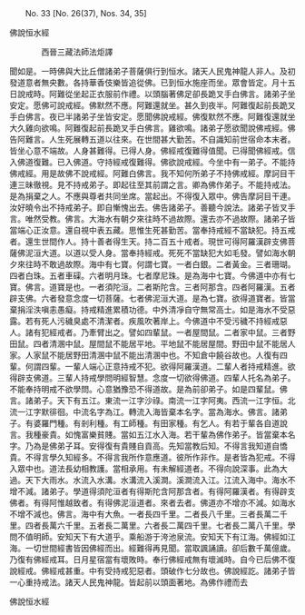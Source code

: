 ﻿　　No. 33 [No. 26(37), Nos. 34, 35]

佛說恒水經

　　　　西晉三藏法師法炬譯


聞如是。一時佛與大比丘僧諸弟子菩薩俱行到恒水。諸天人民鬼神龍人非人。及初發道意者無央數。各持華香伎樂皆追從佛。已到恒水施座而坐。眾會皆定。月十五日說戒時。阿難從坐起正衣服前作禮。以頭腦著佛足卻長跪叉手白佛言。諸弟子坐安定。愿佛可說戒經。佛默然不應。阿難還就坐。甚久到夜半。阿難復起前長跪叉手白佛言。夜已半諸弟子坐皆安定。愿聞佛說戒經。佛復默然不應。阿難復還就坐大久雞向欲鳴。阿難復起前長跪叉手白佛言。雞欲鳴。諸弟子愿欲聞說佛戒經。佛告阿難言。人生死展轉五道以往來。在世間甚大勤苦。不自識知前世宿命本末者。皆坐心意不端故。人身甚難得。已得人身。佛經戒復難得值聞。已得聞佛經戒。信入佛道復難。已入佛道。守持經戒復難得。佛欲說戒經。今坐中有一弟子。不能持佛戒經。用是故佛不說戒經。阿難白佛言。我不知何所弟子不持佛戒經。摩訶目干連三昧徹視。見不持戒弟子。即起往至其前謂之言。卿為佛作弟子。不能持戒法。是為捐棄之人。不應與尊者共同坐席。當起出。不得復入眾中。佛告摩訶目干連。汝好曉令出不持戒弟子。即自慚愧出去。佛告諸弟子。善聽今說法。諸弟子皆叉手言。唯然受教。佛言。大海水有朝夕來往時不過故際。還去亦不過故際。諸弟子皆當端心正汝意。還自視中表五藏。思惟生死甚勤苦。當奉持戒經不當缺犯。持五戒者。還生世間作人。持十善者得生天。持二百五十戒者。現世可得阿羅漢辟支佛菩薩佛泥洹大道。以道以受人身。當奉持經戒。死死不當缺犯大如毛發。譬如海水朝夕來往時不敢過故際。海中有七寶。何謂七寶。一者白銀。二者黃金。三者珊瑚。四者白珠。五者車磲。六者明月珠。七者摩尼珠。是為海中七寶。今佛道中亦有七寶。佛言。道寶是也。一者須陀洹。二者斯陀含。三者阿那含。四者阿羅漢。五者辟支佛。六者發意念度一切菩薩。七者佛泥洹大道。是為七寶。欲得道寶者。皆當棄捐淫泆嗔恚愚癡。持戒精進累積功德。中外清凈自守無常高士。如是海水不受惡露。若有死人污穢臭處不清潔者。疾風吹著岸上。今佛道中不受污穢不持經戒惡人。諸有犯經戒者。乃牽臂出之。譬如四輩鼠。一者屋間鼠。二者家中鼠。三者野田鼠。四者清溷中鼠。屋間鼠不能居平地。平地鼠不能居屋間。野田中鼠不能居人家。人家鼠不能居野田清溷中鼠不能出清溷中也。不知倉中饒谷故也。人復有四輩。何謂四輩。一輩人端心正意持戒不犯。欲得阿羅漢道。二輩人者持戒精進。欲得辟支佛道。三輩人持戒學問明經智慧。念度一切欲得佛道。四輩人托名為弟子。不能奉持明戒不欲學問。心意猶豫恐不得道故。是為前卻弟子。如是四輩鼠。佛言。諸弟子。天下有五江。東流一江字沙祿。南流一江字阿夷。西流一江字恒。北流一江字默徘徊。中流名字為江。轉流入海皆棄本名字。當為海水。佛言。諸弟子。有婆羅門種。有剎利種。有工師種。有田家種。有乞人。有若于輩各自道說言。我種豪貴。如愧富樂貧賤。當如五江水入海。若干輩為佛作弟子。皆當棄本名字。乃為是佛弟子耳。安得復有貴賤自貢高。先知當教后知。不得言我知道自憍貴。不得言學久知經多。不得言我所作意應道。彼所作非作。是者皆為犯戒。不得入眾中也。道法長幼相教護。當相承用。有未解經道者。不得向說深事。此為大過。天下大雨水。水流入水溝。水溝流入溪澗。溪澗流入江。江流入海中。海水不增不減。諸弟子。學道得須陀洹者有得斯陀含阿那含者。有得阿羅漢者。有得辟支佛者。有得阿惟越致者。有得佛泥洹道者。來者去者。佛道亦不增亦不減。如海水不增不減也。佛言。海中有大魚。一者長四千里。二者長八千里。三者長萬二千里。四者長萬六千里。五者長二萬里。六者長二萬四千里。七者長二萬八千里。學問不值明師。安知天下有大道乎。乘船游于洿池泉流。安知天下有江海。佛經如江海。一切世間經書皆因佛經而出。經難得再見聞。當取諷誦讀。卻后數千萬億歲。乃復有佛經戒耳。日月星宿當有壞敗時。奉行佛經戒無有壞滅時。自今已后佛不復說經戒。佛經戒甚重。中有受持戒犯惡者。頭破作七分故也。佛說經訖。諸弟子皆一心重持戒法。諸天人民鬼神龍。皆起前以頭面著地。為佛作禮而去

佛說恒水經
